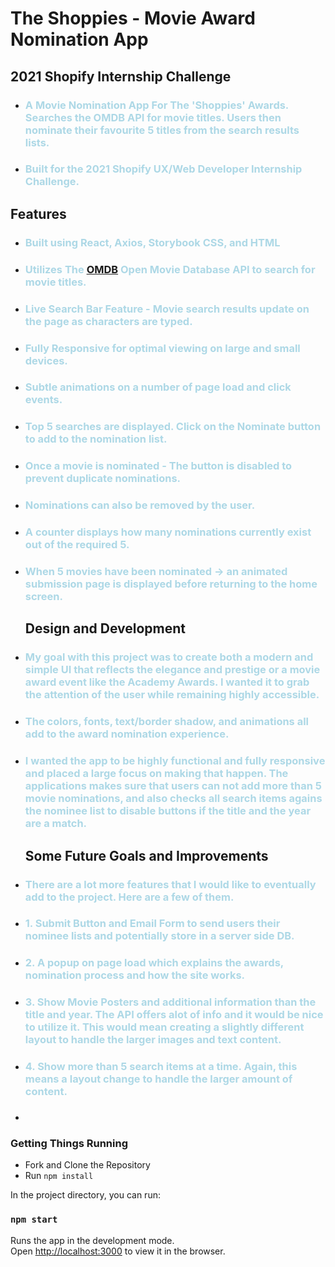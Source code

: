 # The Shoppies - Movie Award Nomination App

## 2021 Shopify Internship Challenge

- <h3 style="color: lightblue">A Movie Nomination App For The 'Shoppies' Awards. Searches the OMDB API for movie titles. Users then nominate their favourite 5 titles from the search results lists.</h3>
- <h3 style="color: lightblue">Built for the 2021 Shopify UX/Web Developer Internship Challenge.</h3>

## Features

- <h3 style="color: lightblue">Built using React, Axios, Storybook CSS, and HTML</h3>
- <h3 style="color: lightblue">Utilizes The <a href="http://www.omdbapi.com/">OMDB</a> Open Movie Database API to search for movie titles.</h3>
- <h3 style="color: lightblue">Live Search Bar Feature - Movie search results update on the page as characters are typed.</h3>
- <h3 style="color: lightblue">Fully Responsive for optimal viewing on large and small devices.</h3>
- <h3 style="color: lightblue">Subtle animations on a number of page load and click events.</h3>
- <h3 style="color: lightblue">Top 5 searches are displayed. Click on the Nominate button to add to the nomination list.</h3>
- <h3 style="color: lightblue">Once a movie is nominated - The button is disabled to prevent duplicate nominations.
  </h3>
- <h3 style="color: lightblue">Nominations can also be removed by the user.
  </h3>
- <h3 style="color: lightblue">A counter displays how many nominations currently exist out of the required 5.
  </h3>
- <h3 style="color: lightblue">When 5 movies have been nominated -> an animated submission page is displayed before returning to the home screen. 
  </h3>

  ## Design and Development

- <h3 style="color: lightblue">My goal with this project was to create both a modern and simple UI that reflects the elegance and prestige or a movie award event like the Academy Awards. I wanted it to grab the attention of the user while remaining highly accessible.</h3>

- <h3 style="color: lightblue">The colors, fonts, text/border shadow, and animations all add to the award nomination experience.</h3>

- <h3 style="color: lightblue">I wanted the app to be highly functional and fully responsive and placed a large focus on making that happen. The applications makes sure that users can not add more than 5 movie nominations, and also checks all search items agains the nominee list to disable buttons if the title and the year are a match.</h3>

  ## Some Future Goals and Improvements

- <h3 style="color: lightblue">There are a lot more features that I would like to eventually add to the project. Here are a few of them.</h3>

- <h3 style="color: lightblue">1. Submit Button and Email Form to send users their nominee lists and potentially store in a server side DB.</h3>
- <h3 style="color: lightblue">2. A popup on page load which explains the awards, nomination process and how the site works.</h3>
- <h3 style="color: lightblue">3. Show Movie Posters and additional information than the title and year. The API offers alot of info and it would be nice to utilize it. This would mean creating a slightly different layout to handle the larger images and text content. </h3>
- <h3 style="color: lightblue">4. Show more than 5 search items at a time. Again, this means a layout change to handle the larger amount of content. </h3>

- <h3 style="color: lightblue"></h3>

### Getting Things Running

- Fork and Clone the Repository
- Run <code>npm install</code>

In the project directory, you can run:

### `npm start`

Runs the app in the development mode.\
Open [http://localhost:3000](http://localhost:3000) to view it in the browser.
